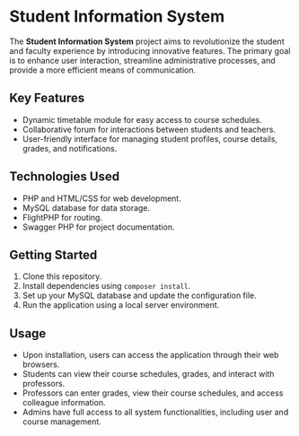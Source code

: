 # Student Information System

The **Student Information System** project aims to revolutionize the student and faculty experience by introducing innovative features. The primary goal is to enhance user interaction, streamline administrative processes, and provide a more efficient means of communication.

## Key Features
- Dynamic timetable module for easy access to course schedules.
- Collaborative forum for interactions between students and teachers.
- User-friendly interface for managing student profiles, course details, grades, and notifications.

## Technologies Used
- PHP and HTML/CSS for web development.
- MySQL database for data storage.
- FlightPHP for routing.
- Swagger PHP for project documentation.

## Getting Started
1. Clone this repository.
2. Install dependencies using `composer install`.
3. Set up your MySQL database and update the configuration file.
4. Run the application using a local server environment.

## Usage
- Upon installation, users can access the application through their web browsers.
- Students can view their course schedules, grades, and interact with professors.
- Professors can enter grades, view their course schedules, and access colleague information.
- Admins have full access to all system functionalities, including user and course management.
